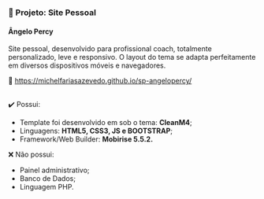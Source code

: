### 📂 Projeto: Site Pessoal
#### Ângelo Percy
Site pessoal, desenvolvido para profissional coach, totalmente personalizado, leve e responsivo.
O layout do tema se adapta perfeitamente em diversos dispositivos móveis e navegadores.

🔗 https://michelfariasazevedo.github.io/sp-angelopercy/
##

✔️ Possui:
- Template foi desenvolvido em sob o tema: <strong>CleanM4</strong>;
- Linguagens: <strong>HTML5, CSS3, JS e BOOTSTRAP</strong>;
- Framework/Web Builder: <strong>Mobirise 5.5.2.</strong>

❌ Não possui:
- Painel administrativo;
- Banco de Dados;
- Linguagem PHP.
